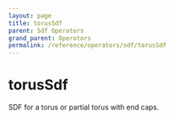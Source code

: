 ```yaml
---
layout: page
title: torusSdf
parent: Sdf Operators
grand_parent: Operators
permalink: /reference/operators/sdf/torusSdf
---
```


# torusSdf



SDF for a torus or partial torus with end caps.

